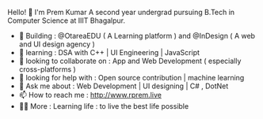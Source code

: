 Hello! 👋
I'm Prem Kumar
A second year undergrad pursuing B.Tech in Computer Science at IIIT Bhagalpur.

- 🔭 Building : @OtareaEDU ( A Learning platform ) and @InDesign ( A web and UI design agency )
- 🌱 learning : DSA with C++ | UI Engineering | JavaScript
- 👯 looking to collaborate on : App and Web Development ( especially cross-platforms )
- 🤔 looking for help with : Open source contribution | machine learning 
- 💬 Ask me about : Web Development | UI designing | C# , DotNet
- 📫 How to reach me : http://www.rprem.live
- 🧘‍♂️ More : Learning life : to live the best life possible

